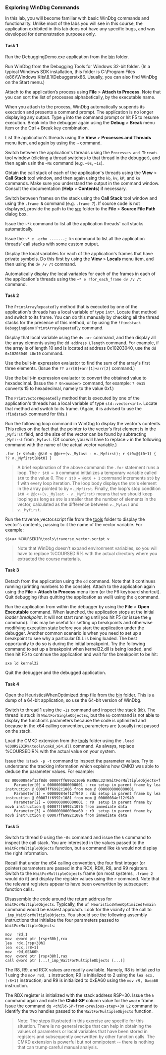 ### Exploring WinDbg Commands

In this lab, you will become familiar with basic WinDbg commands and functionality. Unlike most of the labs you will see in this course, the application exhibited in this lab does not have any specific bugs, and was developed for demonstration purposes only.

#### Task 1

Run the DebuggingDemo.exe application from the [bin](bin/) folder.

Run WinDbg from the Debugging Tools for Windows 32-bit folder. (In a typical Windows SDK installation, this folder is C:\Program Files (x86)\Windows Kits\8.1\Debuggers\x86. Usually, you can also find WinDbg on the Start menu.)

Attach to the application’s process using **File** > **Attach to Process**. Note that you can sort the list of processes alphabetically, by the executable name.

When you attach to the process, WinDbg automatically suspends its execution and presents a command prompt. The application is no longer displaying any output. Type `g` into the command prompt or hit F5 to resume execution. Break into the debugger again using the **Debug** > **Break** menu item or the Ctrl + Break key combination.

List the application's threads using the **View** > **Processes and Threads** menu item, and again by using the `~` command.

Switch between the application's threads using the `Processes and Threads` tool window (clicking a thread switches to that thread in the debugger), and then again usin the `~Ns` command (e.g. `~0s`, `~1s`).

Obtain the call stack of each of the application's threads using the **View** > **Call Stack** tool window, and then again using the `kb`, `kv`, `kP`, and `kn` commands. Make sure you understand the output in the command window. Consult the documentation (**Help** > **Contents**) if necessary.

Switch between frames on the stack using the **Call Stack** tool window and using the `.frame N` command (e.g. `.frame 7`). If source code is not displayed, provide the path to the [src](src/) folder to the **File** > **Source File Path** dialog box.

Issue the `~*k` command to list all the application threads' call stacks automatically.

Issue the `~* e .echo -------; kn` command to list all the application threads' call stacks with some custom output.

Display the local variables for each of the application's frames that have private symbols. Do this first by using the **View** > **Locals** menu item, and then using the `dv /v /t` command.

Automatically display the local variables for each of the frames in each of the application's threads using the `~* e !for_each_frame dv /v /t` command.

#### Task 2

The `PrintArrayRepeatedly` method that is executed by one of the application's threads has a local variable of type `int*`. Locate that method and switch to its frame. You can do this manually by checking all the thread stacks for the presence of this method, or by using the `!findstack DebuggingDemo!PrintArrayRepeatedly` command.

Display that local variable using the `dv arr` command, and then display all the array elements using the `dd address Llength` command. For example, if the array is of length 10 and is located at address 0x10203040, use the `dd 0x10203040 L0n10` command.

Use the built-in expression evaluator to find the sum of the array's first three elements. (Issue the `?? arr[0]+arr[1]+arr[2]` command.)

Use the built-in expression evaluator to convert the obtained value to hexadecimal. (Issue the `? 0n<number>` command, for example: `? 0n15` converts 15 to hexadecimal, namely to the value 0xf.)

The `PrintVectorRepeatedly` method that is executed by one of the application's threads has a local variable of type `std::vector<int>`. Locate that method and switch to its frame. (Again, it is advised to use the `!findstack` command for this.)

Run the following loop command in WinDbg to display the vector's contents. This relies on the fact that the pointer to the vector’s first element is in the `_Myfirst` field, and the size of the vector can be found by subtracting `_Myfirst` from `_Mylast`. (Of course, you will have to replace `v` in the following command with the name of the actual vector variable.)

```
.for (r $t0=0; @$t0 < @@c++(v._Mylast - v._Myfirst); r $t0=@$t0+1) { ?? v._Myfirst[@$t0] }
```

> A brief explanation of the above command: the `.for` statement runs a loop. The `r $t0 = 0` command initializes a temporary variable called `$t0` to the value 0. The `r $t0 = @$t0 + 1` command increments `$t0` by 1 with every loop iteration. The loop body displays the `$t0`'s element in the array pointed to by `v._Myfirst`. Finally, the loop's stop condition `$t0 < @@c++(v._Mylast - v._Myfirst)` means that we should keep looping as long as `$t0` is smaller than the number of elements in the vector, calculated as the difference between `v._Mylast` and `v._Myfirst`.

Run the traverse_vector.script file from the [tools](../tools/) folder to display the vector's contents, passing to it the name of the vector variable. For example:

```
$$>a< %COURSEDIR\tools\traverse_vector.script v
```

> Note that WinDbg doesn't expand environment variables, so you will have to replace %COURSEDIR% with the actual directory where you extracted the course materials.

#### Task 3

Detach from the application using the `qd` command. Note that it continues running (printing numbers to the console). Attach to the application again using the **File** > **Attach to Process** menu item (or the F6 keyboard shortcut). Quit debugging (thus quitting the application as well) using the `q` command.

Run the application from within the debugger by using the **File** > **Open Executable** command. When launched, the application stops at the initial *loader breakpoint*. It will not start running until you hit F5 (or issue the `g` command). This may be useful for setting up breakpoints and otherwise modifying execution state before you start the application under the debugger. Another common scenario is when you need to set up a breakpoint to see why a particular DLL is being loaded. The best opportunity to do so is during the initial breakpoint. Try the following command to set up a breakpoint when kernel32.dll is being loaded, and then hit F5 to continue the application and wait for the breakpoint to be hit:

```
sxe ld kernel32
```

Quit the debugger and the debugged application.

#### Task 4

Open the HeuristicsWhenOptimized.dmp file from the [bin](bin/) folder. This is a dump of a 64-bit application, so use the 64-bit version of WinDbg.

Switch to thread 1 using the `~1s` command and inspect the stack (`kb`). The thread is stuck in `WaitForSingleObjectEx`, but the `kb` command is not able to display the function’s parameters because the code is optimized and because in the x64 calling convention, parameters are (usually) not passed on the stack.

Load the CMKD extension from the [tools](../tools/) folder using the `.load %COURSEDIR%\tools\cmkd_x64.dll` command. As always, replace %COURSEDIR% with the actual value on your system.

Issue the `!stack -p -t` command to inspect the parameter values. Try to understand the tracking information which explains how CMKD was able to deduce the parameter values. For example:

```
02 00000084ef12f8d0 00007ff6992c109b KERNEL32!WaitForMultipleObjects+f 
	Parameter[0] = 0000000000000001 : rcx setup in parent frame by lea instruction @ 00007ff6992c1086 from mem @ 0000000000000001 
	Parameter[1] = 00000084ef12f940 : rdx setup in parent frame by lea instruction @ 00007ff6992c1081 from mem @ 00000084ef12f940 
	Parameter[2] = 0000000000000001 : r8  setup in parent frame by movb instruction @ 00007ff6992c1076 from immediate data 
	Parameter[3] = 000000000000ea60 : r9  setup in parent frame by movb instruction @ 00007ff6992c108a from immediate data
```

#### Task 5

Switch to thread 0 using the `~0s` command and issue the `k` command to inspect the call stack. You are interested in the values passed to the `WaitForMultipleObjects` function, but a command like `kb` would not display the right information.

Recall that under the x64 calling convention, the four first integer (or pointer) parameters are passed in the RCX, RDX, R8, and R9 registers. Switch to the `WaitForMultipleObjects` frame (on most systems, `.frame 2` would do it) and display the register values using the `r` command. Note that the relevant registers appear to have been overwritten by subsequent function calls.

Disassemble the code around the return address for `WaitForMultipleObjects`. Typically, the `uf HeuristicsWhenOptimized!wmain` command would be easiest approach. Look for the vicinity of the call to `_imp_WaitForMultipleObjects`. You should see the following assembly instructions that initialize the four parameters passed to `WaitForMultipleObjects`:

```
mov  r8d,1
mov  qword ptr [rsp+30h],rcx
lea  rdx,[rsp+30h]
lea  ecx,[r8+1]
mov  r9d,0EA60h
mov  qword ptr [rsp+38h],rax
call qword ptr [...!_imp_WaitForMultipleObjects (...)]
```

The R8, R9, and RCX values are readily available. Namely, R8 is initialized to 1 using the `mov r8d, 1` instruction; R9 is initialized to 2 using the `lea ecx, [r8+1]` instruction; and R9 is initialized to 0xEA60 using the `mov r9, 0xea60` instruction.

The RDX register is initialized with the stack address RSP+30. Issue the `k` command again and note the **Child-SP** column value for the `wmain` frame. Issue the command `dq <child-SP-from-previous-step>+30 L2` command to identify the two handles passed to the `WaitForMultipleObjects` function.

> Note: The steps illustrated in this exercise are specific for this situation. There is no general recipe that can help in obtaining the values of parameters or local variables that have been stored in registers and subsequently overwritten by other function calls. The CMKD extension is powerful but not omnipotent -- there is nothing that can trump careful manual analysis.
